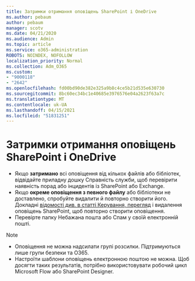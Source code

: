 ```yaml
---
title: Затримки отримання оповіщень SharePoint і OneDrive
ms.author: pebaum
author: pebaum
manager: scotv
ms.date: 04/21/2020
ms.audience: Admin
ms.topic: article
ms.service: o365-administration
ROBOTS: NOINDEX, NOFOLLOW
localization_priority: Normal
ms.collection: Adm_O365
ms.custom:
- "9000118"
- "2642"
ms.openlocfilehash: fd00bd90de382e325a9b8c4ce5b21d535e630730
ms.sourcegitcommit: 8bc60ec34bc1e40685e3976576e04a2623f63a7c
ms.translationtype: MT
ms.contentlocale: uk-UA
ms.lasthandoff: 04/15/2021
ms.locfileid: "51831251"
---
```

# <a name="delays-in-receiving-sharepoint-and-onedrive-alerts"></a>Затримки отримання оповіщень SharePoint і OneDrive

- Якщо **затримано** всі оповіщення від кількох файлів або бібліотек, відвідайте приладну дошку Справність служби, щоб перевірити наявність порад або інцидентів із SharePoint або Exchange. [](https://portal.office.com/adminportal/home?ref=/servicehealth)
- Якщо **окреме оповіщення з певного файлу** або бібліотеки не доставлено, спробуйте видалити й повторно створити його. Докладні [відомості див. в статті Керування, перегляд](https://support.microsoft.com/office/99dfb19c-9a90-4a8c-aba1-aa8c8afb0de2) і видалення оповіщень SharePoint, щоб повторно створити оповіщення.
- Перевірте папку Небажана пошта або Спам у своїй електронній пошті.

> [!NOTE]
> - Оповіщення не можна надсилати групі розсилки. Підтримуються лише групи безпеки та O365.
> - Настроїти шаблони оповіщень електронною поштою не можна. Щоб досягти таких результатів, потрібно використовувати робочий цикл Microsoft Flow або SharePoint Designer.
